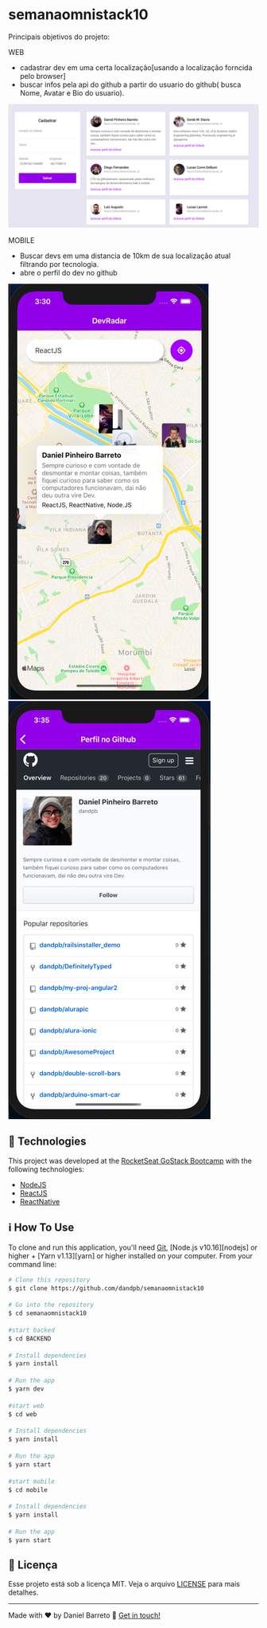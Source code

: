 # semanaomnistack10

Principais objetivos do projeto:

WEB
- cadastrar dev em uma certa localização[usando a localização forncida pelo browser]
- buscar infos pela api do github a partir do usuario do github( busca Nome, Avatar e Bio do usuario).

![Alt Text](https://github.com/dandpb/semanaomnistack10/raw/master/assets/radardev_01_cadastro_listagem_dev.png)


MOBILE
- Buscar devs em uma distancia de 10km de sua localização atual filtrando por tecnologia.
- abre o perfil do dev no github

![Alt Text](https://github.com/dandpb/semanaomnistack10/raw/master/assets/radardev_04_listagem_devs.png)
![Alt Text](https://github.com/dandpb/semanaomnistack10/raw/master/assets/radardev_05_perfil_github.png)


## :rocket: Technologies

This project was developed at the [RocketSeat GoStack Bootcamp](https://rocketseat.com.br/bootcamp) with the following technologies:

-  [NodeJS](https://nodejs.org/)
-  [ReactJS](https://reactjs.org/)
-  [ReactNative](https://facebook.github.io/react-native/)



## :information_source: How To Use

To clone and run this application, you'll need [Git](https://git-scm.com), [Node.js v10.16][nodejs] or higher + [Yarn v1.13][yarn] or higher installed on your computer. From your command line:

```bash
# Clone this repository
$ git clone https://github.com/dandpb/semanaomnistack10

# Go into the repository
$ cd semanaomnistack10

#start backed
$ cd BACKEND

# Install dependencies
$ yarn install

# Run the app
$ yarn dev

#start web
$ cd web

# Install dependencies
$ yarn install

# Run the app
$ yarn start

#start mobile
$ cd mobile

# Install dependencies
$ yarn install

# Run the app
$ yarn start
```



## :memo: Licença

Esse projeto está sob a licença MIT. Veja o arquivo [LICENSE](LICENSE.md) para mais detalhes.

---

Made with ♥ by Daniel Barreto :wave: [Get in touch!](https://www.linkedin.com/in/daniel-barreto-65055a34/)
